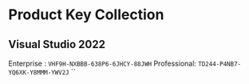 
# Product Key Collection

## Visual Studio 2022
Enterprise :
```VHF9H-NXBBB-638P6-6JHCY-88JWH```
Professional:
```TD244-P4NB7-YQ6XK-Y8MMM-YWV2J```
``